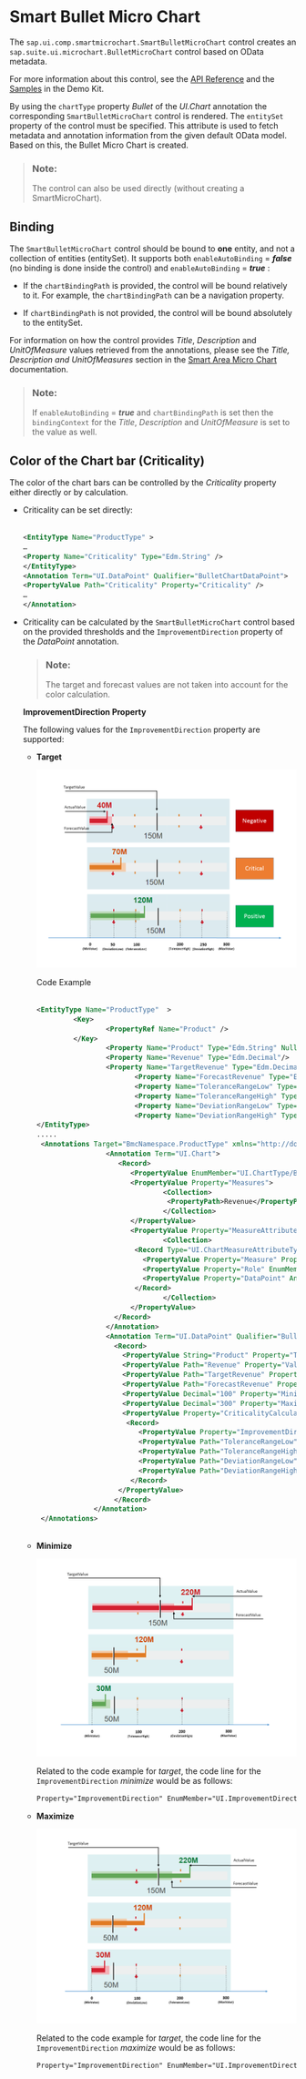<!-- loiob28959d6cbf6429980da065e990edb06 -->

# Smart Bullet Micro Chart

The `sap.ui.comp.smartmicrochart.SmartBulletMicroChart` control creates an `sap.suite.ui.microchart.BulletMicroChart` control based on OData metadata.

For more information about this control, see the [API Reference](https://ui5.sap.com/#/api/sap.ui.comp.smartmicrochart.SmartBulletMicroChart) and the [Samples](https://ui5.sap.com/#/entity/sap.ui.comp.smartmicrochart.SmartBulletMicroChart) in the Demo Kit.

By using the `chartType` property *Bullet* of the *UI.Chart* annotation the corresponding `SmartBulletMicroChart` control is rendered. The `entitySet` property of the control must be specified. This attribute is used to fetch metadata and annotation information from the given default OData model. Based on this, the Bullet Micro Chart is created.

> ### Note:  
> The control can also be used directly \(without creating a SmartMicroChart\).



## Binding

The `SmartBulletMicroChart` control should be bound to **one** entity, and not a collection of entities \(entitySet\). It supports both `enableAutoBinding` = ***false*** \(no binding is done inside the control\) and `enableAutoBinding` = ***true*** :

-   If the `chartBindingPath` is provided, the control will be bound relatively to it. For example, the `chartBindingPath` can be a navigation property.

-   If `chartBindingPath` is not provided, the control will be bound absolutely to the entitySet.


For information on how the control provides *Title*, *Description* and *UnitOfMeasure* values retrieved from the annotations, please see the *Title, Description and UnitOfMeasures* section in the [Smart Area Micro Chart](smart-area-micro-chart-283cdca.md) documentation.

> ### Note:  
> If `enableAutoBinding` = ***true*** and `chartBindingPath` is set then the `bindingContext` for the *Title*, *Description* and *UnitOfMeasure* is set to the value as well.



## Color of the Chart bar \(Criticality\)

The color of the chart bars can be controlled by the *Criticality* property either directly or by calculation.

-   Criticality can be set directly:

    ```xml
    
    <EntityType Name="ProductType" >
    …
    <Property Name="Criticality" Type="Edm.String" />
    </EntityType>
    <Annotation Term="UI.DataPoint" Qualifier="BulletChartDataPoint">
    <PropertyValue Path="Criticality" Property="Criticality" />
    …
    </Annotation>
    ```

-   Criticality can be calculated by the `SmartBulletMicroChart` control based on the provided thresholds and the `ImprovementDirection` property of the *DataPoint* annotation.

    > ### Note:  
    > The target and forecast values are not taken into account for the color calculation.

    **ImprovementDirection Property**

    The following values for the `ImprovementDirection` property are supported:

    -   **Target**

        ![](images/SmartBulletMicroChart_Target_fb3d100.png)

        Code Example

        ```xml
        
        <EntityType Name="ProductType"  >
                 <Key>
                         <PropertyRef Name="Product" />
                 </Key>
                         <Property Name="Product" Type="Edm.String" Nullable="false"/>
                         <Property Name="Revenue" Type="Edm.Decimal"/>
                         <Property Name="TargetRevenue" Type="Edm.Decimal"/>
                                <Property Name="ForecastRevenue" Type="Edm.Decimal"/>
                                <Property Name="ToleranceRangeLow" Type="Edm.Decimal"/>
                                <Property Name="ToleranceRangeHigh" Type="Edm.Decimal"/>
                                <Property Name="DeviationRangeLow" Type="Edm.Decimal"/>
                                <Property Name="DeviationRangeHigh" Type="Edm.Decimal"/>
        </EntityType>
        .....
         <Annotations Target="BmcNamespace.ProductType" xmlns="http://docs.oasis-open.org/odata/ns/edm">
                         <Annotation Term="UI.Chart">
                            <Record>
                               <PropertyValue EnumMember="UI.ChartType/Bullet" Property="ChartType" />
                               <PropertyValue Property="Measures">
                                       <Collection>
                                        <PropertyPath>Revenue</PropertyPath>
                                       </Collection>
                               </PropertyValue>
                               <PropertyValue Property="MeasureAttributes">
                                       <Collection>
                            	<Record Type="UI.ChartMeasureAttributeType">
                              	  <PropertyValue Property="Measure" PropertyPath="Revenue" />
                               	  <PropertyValue Property="Role" EnumMember="UI.ChartMeasureRoleType/Axis1" />
                                  <PropertyValue Property="DataPoint" AnnotationPath="@UI.DataPoint#BulletChartDataPoint" />
                            	</Record>
                                       </Collection>
                               </PropertyValue>
                           </Record>
                         </Annotation>
                         <Annotation Term="UI.DataPoint" Qualifier="BulletChartDataPoint">
                           <Record>
                             <PropertyValue String="Product" Property="Title" />
                             <PropertyValue Path="Revenue" Property="Value" />
                             <PropertyValue Path="TargetRevenue" Property="TargetValue" />
                             <PropertyValue Path="ForecastRevenue" Property="ForecastValue" />
                             <PropertyValue Decimal="100" Property="MinimumValue" />
                             <PropertyValue Decimal="300" Property="MaximumValue" />
                             <PropertyValue Property="CriticalityCalculation">
        	                  <Record>
        	                     <PropertyValue Property="ImprovementDirection" EnumMember="UI.ImprovementDirectionType/Target"/>
        	                     <PropertyValue Path="ToleranceRangeLow" Property="ToleranceRangeLowValue" />
        	                     <PropertyValue Path="ToleranceRangeHigh" Property="ToleranceRangeHighValue" />
        	                     <PropertyValue Path="DeviationRangeLow" Property="DeviationRangeLowValue" />
        	                     <PropertyValue Path="DeviationRangeHigh" Property="DeviationRangeHighValue" />
        	                   </Record>
                            </PropertyValue>
                           </Record>
                      </Annotation>
         </Annotations>
        			
        ```

    -   **Minimize**

        ![](images/SmartBulletMicroChart_Minimize_9482086.png)

        Related to the code example for *target*, the code line for the `ImprovementDirection` *minimize* would be as follows:

        ```xml
        Property="ImprovementDirection" EnumMember="UI.ImprovementDirectionType/Minimize"
        ```

    -   **Maximize**

        ![](images/SmartBulletMicroChart_Maximize_9248de9.png)

        Related to the code example for *target*, the code line for the `ImprovementDirection` *maximize* would be as follows:

        ```xml
        Property="ImprovementDirection" EnumMember="UI.ImprovementDirectionType/Maximize"
        ```



